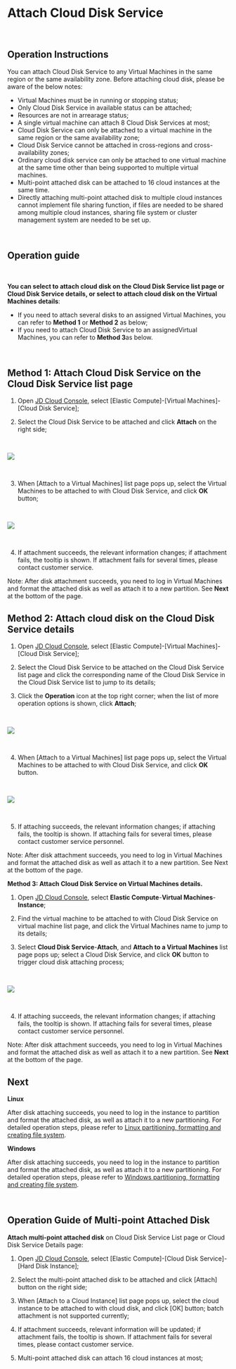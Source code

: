 # Attach Cloud Disk Service

<br>

##  Operation Instructions

You can attach Cloud Disk Service to any Virtual Machines in the same region or the same availability zone. Before attaching cloud disk, please be aware of the below notes:

- Virtual Machines must be in running or stopping status;
- Only Cloud Disk Service in available status can be attached;
- Resources are not in arrearage status;
- A single virtual machine can attach 8 Cloud Disk Services at most;
- Cloud Disk Service can only be attached to a virtual machine in the same region or the same availability zone;
- Cloud Disk Service cannot be attached in cross-regions and cross-availability zones;
- Ordinary cloud disk service can only be attached to one virtual machine at the same time other than being supported to multiple virtual machines.
- Multi-point attached disk can be attached to 16 cloud instances at the same time.
- Directly attaching multi-point attached disk to multiple cloud instances cannot implement file sharing function, if files are needed to be shared among multiple cloud instances, sharing file system or cluster management system are needed to be set up.



<br>

##  Operation guide
<br>

**You can select to attach cloud disk on the Cloud Disk Service list page or Cloud Disk Service details, or select to attach cloud disk on the Virtual Machines details**:

- If you need to attach several disks to an assigned Virtual Machines, you can refer to **Method 1** or **Method 2** as below;
- If you need to attach Cloud Disk Service to an assignedVirtual Machines, you can refer to **Method 3**as below.

<br>

## Method 1: Attach Cloud Disk Service on the Cloud Disk Service list page

1. Open [JD Cloud Console](https://console.jdcloud.com/), select [Elastic Compute]-[Virtual Machines]-[Cloud Disk Service];

2. Select the Cloud Disk Service to be attached and click **Attach** on the right side;


<br>

![](https://github.com/jdcloudcom/cn/blob/edit/image/Elastic-Compute/CloudDisk/cloud-disk/cloud-disk-009.png)

<br>

3. When [Attach to a Virtual Machines] list page pops up, select the Virtual Machines to be attached to with Cloud Disk Service, and click **OK** button;
<br>

![](https://github.com/jdcloudcom/cn/blob/edit/image/Elastic-Compute/CloudDisk/cloud-disk/cloud-disk-010.jpg)

<br>

4. If attachment succeeds, the relevant information changes; if attachment fails, the tooltip is shown. If attachment fails for several times, please contact customer service.

Note: After disk attachment succeeds, you need to log in Virtual Machines and format the attached disk as well as attach it to a new partition. See **Next** at the bottom of the page. 

## Method 2: Attach cloud disk on the Cloud Disk Service details

1. Open [JD Cloud Console](https://console.jdcloud.com/), select [Elastic Compute]-[Virtual Machines]-[Cloud Disk Service];

2. Select the Cloud Disk Service to be attached on the Cloud Disk Service list page and click the corresponding name of the Cloud Disk Service in the Cloud Disk Service list to jump to its details;

3. Click the **Operation** icon at the top right corner; when the list of more operation options is shown, click **Attach**;

<br>

![](https://github.com/jdcloudcom/cn/blob/edit/image/Elastic-Compute/CloudDisk/cloud-disk/cloud-disk-011.jpg)

<br>

4. When [Attach to a Virtual Machines] list page pops up, select the Virtual Machines to be attached to with Cloud Disk Service, and click **OK** button.

<br>

![](https://github.com/jdcloudcom/cn/blob/edit/image/Elastic-Compute/CloudDisk/cloud-disk/cloud-disk-012.jpg)

<br>

5. If attaching succeeds, the relevant information changes; if attaching fails, the tooltip is shown. If attaching fails for several times, please contact customer service personnel.

Note: After disk attachment succeeds, you need to log in Virtual Machines and format the attached disk as well as attach it to a new partition. See Next at the bottom of the page.

**Method 3: Attach Cloud Disk Service on Virtual Machines details.**

1. Open [JD Cloud Console](https://console.jdcloud.com/), select **Elastic Compute**-**Virtual Machines**-**Instance**;

2. Find the virtual machine to be attached to with Cloud Disk Service on virtual machine list page, and click the Virtual Machines name to jump to its details;

3. Select **Cloud Disk Service**-**Attach**, and **Attach to a  Virtual Machines** list page pops up; select a Cloud Disk Service, and click **OK** button to trigger cloud disk attaching process;  

<br>

![](https://github.com/jdcloudcom/cn/blob/edit/image/Elastic-Compute/CloudDisk/cloud-disk/cloud-disk-013.jpg)

<br> 

4. If attaching succeeds, the relevant information changes; if attaching fails, the tooltip is shown. If attaching fails for several times, please contact customer service personnel.

Note: After disk attachment succeeds, you need to log in Virtual Machines and format the attached disk as well as attach it to a new partition. See **Next** at the bottom of the page.

## Next

**Linux**

After disk attaching succeeds, you need to log in the instance to partition and format the attached disk, as well as attach it to a new partitioning. For detailed operation steps, please refer to [Linux partitioning, formatting and creating file system](https://docs.jdcloud.com/en/cloud-disk-service/linux-partition).

**Windows**

After disk attaching succeeds, you need to log in the instance to partition and format the attached disk, as well as attach it to a new partitioning. For detailed operation steps, please refer to [Windows partitioning, formatting and creating file system](https://docs.jdcloud.com/en/cloud-disk-service/windows-partition). 

<br>

##  Operation Guide of Multi-point Attached Disk
**Attach multi-point attached disk** on Cloud Disk Service List page or Cloud Disk Service Details page:

1. Open [JD Cloud Console](https://console.jdcloud.com/), select [Elastic Compute]-[Cloud Disk Service]-[Hard Disk Instance];

2. Select the multi-point attached disk to be attached and click [Attach] button on the right side;

3. When [Attach to a Cloud Instance] list page pops up, select the cloud instance to be attached to with cloud disk, and click [OK] button; batch attachment is not supported currently;

4. If attachment succeeds, relevant information will be updated; if attachment fails, the tooltip is shown. If attachment fails for several times, please contact customer service.

5. Multi-point attached disk can attach 16 cloud instances at most;
